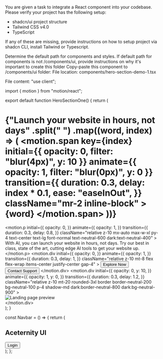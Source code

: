 
You are given a task to integrate a React component into your codebase.
Please verify your project has the following setup:
- shadcn/ui project structure
- Tailwind CSS v4.0
- TypeScript

If any of these are missing, provide instructions on how to setup project via shadcn CLI, install Tailwind or Typescript.

Determine the default path for components and styles.
If default path for components is not /components/ui, provide instructions on why it's important to create this folder
Copy-paste this component to /components/ui folder:
File location: components/hero-section-demo-1.tsx

File content: "use client";


import { motion } from "motion/react";

export default function HeroSectionOne() {
  return (
    <div className="relative mx-auto my-10 flex max-w-7xl flex-col items-center justify-center">
      <Navbar />
      <div className="absolute inset-y-0 left-0 h-full w-px bg-neutral-200/80 dark:bg-neutral-800/80">
        <div className="absolute top-0 h-40 w-px bg-gradient-to-b from-transparent via-blue-500 to-transparent" />
      </div>
      <div className="absolute inset-y-0 right-0 h-full w-px bg-neutral-200/80 dark:bg-neutral-800/80">
        <div className="absolute h-40 w-px bg-gradient-to-b from-transparent via-blue-500 to-transparent" />
      </div>
      <div className="absolute inset-x-0 bottom-0 h-px w-full bg-neutral-200/80 dark:bg-neutral-800/80">
        <div className="absolute mx-auto h-px w-40 bg-gradient-to-r from-transparent via-blue-500 to-transparent" />
      </div>
      <div className="px-4 py-10 md:py-20">
        <h1 className="relative z-10 mx-auto max-w-4xl text-center text-2xl font-bold text-slate-700 md:text-4xl lg:text-7xl dark:text-slate-300">
          {"Launch your website in hours, not days"
            .split(" ")
            .map((word, index) => (
              <motion.span
                key={index}
                initial={{ opacity: 0, filter: "blur(4px)", y: 10 }}
                animate={{ opacity: 1, filter: "blur(0px)", y: 0 }}
                transition={{
                  duration: 0.3,
                  delay: index * 0.1,
                  ease: "easeInOut",
                }}
                className="mr-2 inline-block"
              >
                {word}
              </motion.span>
            ))}
        </h1>
        <motion.p
          initial={{
            opacity: 0,
          }}
          animate={{
            opacity: 1,
          }}
          transition={{
            duration: 0.3,
            delay: 0.8,
          }}
          className="relative z-10 mx-auto max-w-xl py-4 text-center text-lg font-normal text-neutral-600 dark:text-neutral-400"
        >
          With AI, you can launch your website in hours, not days. Try our best
          in class, state of the art, cutting edge AI tools to get your website
          up.
        </motion.p>
        <motion.div
          initial={{
            opacity: 0,
          }}
          animate={{
            opacity: 1,
          }}
          transition={{
            duration: 0.3,
            delay: 1,
          }}
          className="relative z-10 mt-8 flex flex-wrap items-center justify-center gap-4"
        >
          <button className="w-60 transform rounded-lg bg-black px-6 py-2 font-medium text-white transition-all duration-300 hover:-translate-y-0.5 hover:bg-gray-800 dark:bg-white dark:text-black dark:hover:bg-gray-200">
            Explore Now
          </button>
          <button className="w-60 transform rounded-lg border border-gray-300 bg-white px-6 py-2 font-medium text-black transition-all duration-300 hover:-translate-y-0.5 hover:bg-gray-100 dark:border-gray-700 dark:bg-black dark:text-white dark:hover:bg-gray-900">
            Contact Support
          </button>
        </motion.div>
        <motion.div
          initial={{
            opacity: 0,
            y: 10,
          }}
          animate={{
            opacity: 1,
            y: 0,
          }}
          transition={{
            duration: 0.3,
            delay: 1.2,
          }}
          className="relative z-10 mt-20 rounded-3xl border border-neutral-200 bg-neutral-100 p-4 shadow-md dark:border-neutral-800 dark:bg-neutral-900"
        >
          <div className="w-full overflow-hidden rounded-xl border border-gray-300 dark:border-gray-700">
            <img
              src="https://assets.aceternity.com/pro/aceternity-landing.webp"
              alt="Landing page preview"
              className="aspect-[16/9] h-auto w-full object-cover"
              height={1000}
              width={1000}
            />
          </div>
        </motion.div>
      </div>
    </div>
  );
}

const Navbar = () => {
  return (
    <nav className="flex w-full items-center justify-between border-t border-b border-neutral-200 px-4 py-4 dark:border-neutral-800">
      <div className="flex items-center gap-2">
        <div className="size-7 rounded-full bg-gradient-to-br from-violet-500 to-pink-500" />
        <h1 className="text-base font-bold md:text-2xl">Aceternity UI</h1>
      </div>
      <button className="w-24 transform rounded-lg bg-black px-6 py-2 font-medium text-white transition-all duration-300 hover:-translate-y-0.5 hover:bg-gray-800 md:w-32 dark:bg-white dark:text-black dark:hover:bg-gray-200">
        Login
      </button>
    </nav>
  );
};


